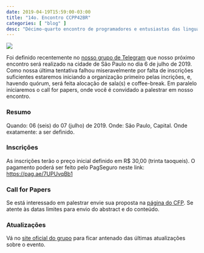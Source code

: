 ```yaml
---
date: 2019-04-19T15:59:00-03:00
title: "14o. Encontro CCPP42BR"
categories: [ "blog" ]
desc: "Décimo-quarto encontro de programadores e entusiastas das linguagens C e C++ a ser realizada em algum local em São Paulo Capital no dia 6 de julho de 2019."
---
```

![](/images/aq26Lai.jpg)

Foi definido recentemente no [nosso grupo de Telegram](https://t.me/ccppbrasil) que nosso próximo encontro será realizado na cidade de São Paulo no dia 6 de julho de 2019. Como nossa última tentativa falhou miseravelmente por falta de inscrições suficientes estaremos iniciando a organização primeiro pelas incrições, e, havendo quórum, será feita alocação de sala(s) e coffee-break. Em paralelo iniciaremos o call for papers, onde você é convidado a palestrar em nosso encontro.

### Resumo

Quando: 06 (seis) do 07 (julho) de 2019.
Onde: São Paulo, Capital.
Onde exatamente: a ser definido.

### Inscrições

As inscrições terão o preço inicial definido em R$ 30,00 (trinta taoqueis). O pagamento poderá ser feito pelo PagSeguro neste link: https://pag.ae/7UPUvqBb1

### Call for Papers

Se está interessado em palestrar envie sua proposta na [página do CFP](https://easychair.org/cfp/content.cgi?a=21794885). Se atente às datas limites para envio do abstract e do conteúdo.

### Atualizações

Vá no [site oficial do grupo](http://ccppbrasil.github.io/) para ficar antenado das últimas atualizações sobre o evento.
